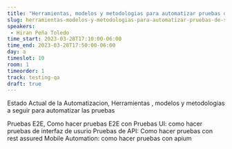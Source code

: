 ```yaml
---
title: "Herramientas, modelos y metodologias para automatizar pruebas de software"
slug: herramientas-modelos-y-metodologias-para-automatizar-pruebas-de-software
speakers:
 - Hiran Peña Toledo
time_start: 2023-03-28T17:10:00-06:00
time_end: 2023-03-28T17:50:00-06:00
day: a
timeslot: 10
room: 1
timeorder: 1
track: testing-qa
draft: true
---
```


Estado Actual de la Automatizacion, Herramientas , modelos y metodologias a seguir para automatizar las pruebas

Pruebas E2E, Como hacer pruebas E2E con 
Pruebas UI: como hacer pruebas de interfaz de usurio
Pruebas de API: Como hacer pruebas con rest assured
Mobile Automation: como hacer pruebas con apium